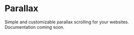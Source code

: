 # Parallax
Simple and customizable parallax scrolling for your websites. 
Documentation coming soon.
